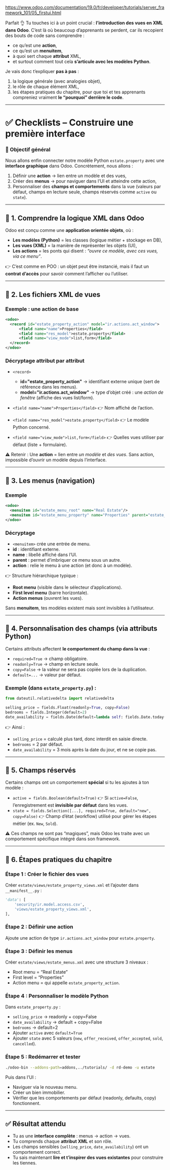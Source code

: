 https://www.odoo.com/documentation/19.0/fr/developer/tutorials/server_framework_101/05_firstui.html

Parfait 👌 Tu touches ici à un point crucial : **l’introduction des vues en XML dans Odoo**.
C’est là où beaucoup d’apprenants se perdent, car ils recopient des bouts de code sans comprendre :

* ce qu’est une **action**,
* ce qu’est un **menuitem**,
* à quoi sert chaque **attribut** XML,
* et surtout comment tout cela **s’articule avec les modèles Python**.

Je vais donc t’expliquer **pas à pas** :

1. la logique générale (avec analogies objet),
2. le rôle de chaque élément XML,
3. les étapes pratiques du chapitre,
   pour que toi et tes apprenants compreniez vraiment **le “pourquoi” derrière le code**.

---

# ✅ Checklists – Construire une première interface

### 🎯 Objectif général

Nous allons enfin connecter notre modèle Python `estate.property` avec une **interface graphique** dans Odoo.
Concrètement, nous allons :

1. Définir une **action** → lien entre un modèle et des vues,
2. Créer des **menus** → pour naviguer dans l’UI et atteindre cette action,
3. Personnaliser des **champs et comportements** dans la vue (valeurs par défaut, champs en lecture seule, champs réservés comme `active` ou `state`).

---

## 🔹 1. Comprendre la logique XML dans Odoo

Odoo est conçu comme une **application orientée objets**, où :

* **Les modèles (Python)** = les classes (logique métier + stockage en DB),
* **Les vues (XML)** = la manière de représenter les objets (UI),
* **Les actions** = les ponts qui disent : *“ouvre ce modèle, avec ces vues, via ce menu”*.

👉 C’est comme en POO : un objet peut être instancié, mais il faut un **contrat d’accès** pour savoir comment l’afficher ou l’utiliser.

---

## 🔹 2. Les fichiers XML de vues

### Exemple : une action de base

```xml
<odoo>
  <record id="estate_property_action" model="ir.actions.act_window">
      <field name="name">Properties</field>
      <field name="res_model">estate.property</field>
      <field name="view_mode">list,form</field>
  </record>
</odoo>
```

### Décryptage attribut par attribut

* `<record>`

  * **id="estate\_property\_action"** → identifiant externe unique (sert de référence dans les menus).
  * **model="ir.actions.act\_window"** → type d’objet créé : une *action de fenêtre* (affiche des vues list/form).

* `<field name="name">Properties</field>`
  👉 Nom affiché de l’action.

* `<field name="res_model">estate.property</field>`
  👉 Le modèle Python concerné.

* `<field name="view_mode">list,form</field>`
  👉 Quelles vues utiliser par défaut (liste + formulaire).

⚠️ Retenir :
Une **action** = lien entre *un modèle* et *des vues*. Sans action, impossible d’ouvrir un modèle depuis l’interface.

---

## 🔹 3. Les menus (navigation)

### Exemple

```xml
<odoo>
  <menuitem id="estate_menu_root" name="Real Estate"/>
  <menuitem id="estate_menu_property" name="Properties" parent="estate_menu_root" action="estate_property_action"/>
</odoo>
```

### Décryptage

* `<menuitem>` crée une entrée de menu.
* **id** : identifiant externe.
* **name** : libellé affiché dans l’UI.
* **parent** : permet d’imbriquer ce menu sous un autre.
* **action** : relie le menu à une action (et donc à un modèle).

👉 Structure hiérarchique typique :

* **Root menu** (visible dans le sélecteur d’applications).
* **First level menu** (barre horizontale).
* **Action menus** (ouvrent les vues).

Sans **menuitem**, tes modèles existent mais sont invisibles à l’utilisateur.

---

## 🔹 4. Personnalisation des champs (via attributs Python)

Certains attributs affectent **le comportement du champ dans la vue** :

* `required=True` → champ obligatoire.
* `readonly=True` → champ en lecture seule.
* `copy=False` → la valeur ne sera pas copiée lors de la duplication.
* `default=...` → valeur par défaut.

### Exemple (dans `estate_property.py`) :

```python
from dateutil.relativedelta import relativedelta

selling_price = fields.Float(readonly=True, copy=False)
bedrooms = fields.Integer(default=2)
date_availability = fields.Date(default=lambda self: fields.Date.today() + relativedelta(months=3), copy=False)
```

👉 Ainsi :

* `selling_price` = calculé plus tard, donc interdit en saisie directe.
* `bedrooms` = 2 par défaut.
* `date_availability` = 3 mois après la date du jour, et ne se copie pas.

---

## 🔹 5. Champs réservés

Certains champs ont un comportement **spécial** si tu les ajoutes à ton modèle :

* `active = fields.Boolean(default=True)`
  👉 Si `active=False`, l’enregistrement est **invisible par défaut** dans les vues.
* `state = fields.Selection([...], required=True, default="new", copy=False)`
  👉 Champ d’état (workflow) utilisé pour gérer les étapes métier (ex. `New`, `Sold`).

⚠️ Ces champs ne sont pas “magiques”, mais Odoo les traite avec un comportement spécifique intégré dans son framework.

---

## 🔹 6. Étapes pratiques du chapitre

### Étape 1 : Créer le fichier des vues

Créer `estate/views/estate_property_views.xml` et l’ajouter dans `__manifest__.py` :

```python
'data': [
    'security/ir.model.access.csv',
    'views/estate_property_views.xml',
],
```

### Étape 2 : Définir une action

Ajoute une action de type `ir.actions.act_window` pour `estate.property`.

### Étape 3 : Définir les menus

Créer `estate/views/estate_menus.xml` avec une structure 3 niveaux :

* Root menu = “Real Estate”
* First level = “Properties”
* Action menu = qui appelle `estate_property_action`.

### Étape 4 : Personnaliser le modèle Python

Dans `estate_property.py` :

* `selling_price` → readonly + copy=False
* `date_availability` → default + copy=False
* `bedrooms` → default=2
* Ajouter `active` avec `default=True`
* Ajouter `state` avec 5 valeurs (`new`, `offer_received`, `offer_accepted`, `sold`, `cancelled`).

### Étape 5 : Redémarrer et tester

```bash
./odoo-bin --addons-path=addons,../tutorials/ -d rd-demo -u estate
```

Puis dans l’UI :

* Naviguer via le nouveau menu.
* Créer un bien immobilier.
* Vérifier que les comportements par défaut (readonly, defaults, copy) fonctionnent.

---

## ✅ Résultat attendu

* Tu as une **interface complète** : menus → action → vues.
* Tu comprends chaque **attribut XML** et son rôle.
* Les champs sensibles (`selling_price`, `date_availability`) ont un comportement correct.
* Tu sais maintenant **lire et t’inspirer des vues existantes** pour construire les tiennes.


